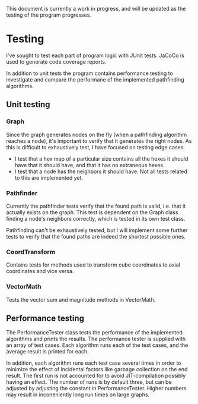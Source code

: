 This document is currently a work in progress, and will be updated as the testing of the program progresses.

# Testing

I've sought to test each part of program logic with JUnit tests. JaCoCo is used to generate code coverage reports.

In addition to unit tests the program contains performance testing to investigate and compare the performane of the implemented pathfinding algorithms.

## Unit testing

### Graph

Since the graph generates nodes on the fly (when a pathfinding algorithm reaches a node), it's important to verify that it generates the right nodes. As this is difficult to exhaustively test, I have focused on testing edge cases. 

- I test that a hex map of a particular size contains all the hexes it should have that it should have, and that it has no extraneous hexes.
- I test that a node has the neighbors it should have. Not all tests related to this are implemented yet.

### Pathfinder

Currently the pathfinder tests verify that the found path is valid, i.e. that it actually exists on the graph. This test is dependent on the Graph class finding a node's neighbors correctly, which is tested in its own test class.

Pathfinding can't be exhaustively tested, but I will implement some further tests to verify that the found paths are indeed the shortest possible ones.

### CoordTransform

Contains tests for methods used to transform cube coordinates to axial coordinates and vice versa.

### VectorMath

Tests the vector sum and magnitude methods in VectorMath.

## Performance testing

The PerformanceTester class tests the performance of the implemented algorithms and prints the results. The performance tester is supplied with an array of test cases. Each algorithm runs each of the test cases, and the average result is printed for each.

In addition, each algorithm runs each test case several times in order to minimize the effect of incidental factors like garbage collection on the end result. The first run is not accounted for to avoid JIT-compilation possibly having an effect. The number of runs is by default three, but can be adjusted by adjusting the constant in PerformanceTester. Higher numbers may result in inconeniently long run times on large graphs.
